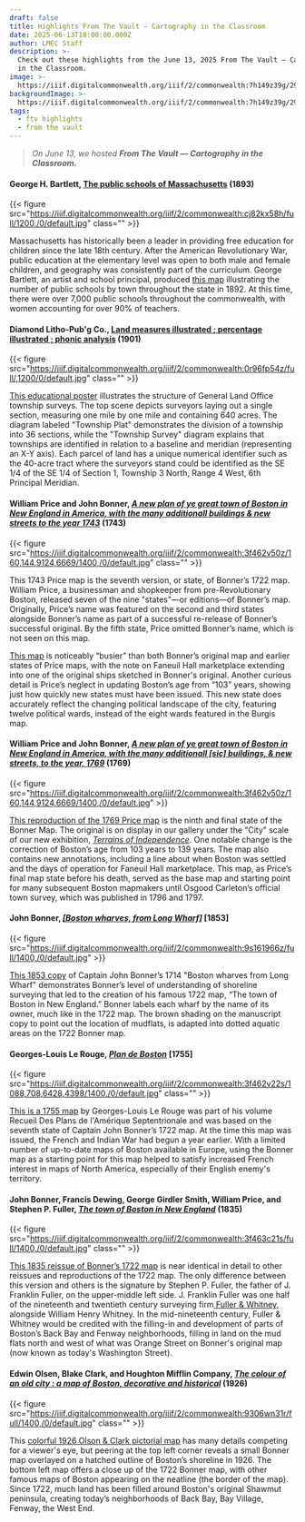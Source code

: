 ```yaml
---
draft: false
title: Highlights From The Vault — Cartography in the Classroom
date: 2025-06-13T18:00:00.000Z
author: LMEC Staff
description: >-
  Check out these highlights from the June 13, 2025 From The Vault — Cartography
  in the Classroom.
image: >-
  https://iiif.digitalcommonwealth.org/iiif/2/commonwealth:7h149z39g/293,215,5575,2005/1200,/0/default.jpg
backgroundImage: >-
  https://iiif.digitalcommonwealth.org/iiif/2/commonwealth:7h149z39g/293,215,5575,2005/1200,/0/default.jpg
tags:
  - ftv highlights
  - from the vault
---
```


> *On June 13, we hosted **From The Vault — Cartography in the Classroom.***

#### George H. Bartlett, [The public schools of Massachusetts](https://collections.leventhalmap.org/search/commonwealth:cj82kx577) (1893)

{{< figure src="https://iiif.digitalcommonwealth.org/iiif/2/commonwealth:cj82kx58h/full/1200,/0/default.jpg" class="" >}}

Massachusetts has historically been a leader in providing free education for children since the late 18th century. After the American Revolutionary War, public education at the elementary level was open to both male and female children, and geography was consistently part of the curriculum. George Bartlett, an artist and school principal, produced [this map](https://collections.leventhalmap.org/search/commonwealth:cj82kx577) illustrating the number of public schools by town throughout the state in 1892. At this time, there were over 7,000 public schools throughout the commonwealth, with women accounting for over 90% of teachers.

#### Diamond Litho-Pub'g Co., [Land measures illustrated ; percentage illustrated ; phonic analysis](https://collections.leventhalmap.org/search/commonwealth:0r96fp53p) (1901)

{{< figure src="https://iiif.digitalcommonwealth.org/iiif/2/commonwealth:0r96fp54z/full/,1200/0/default.jpg" class="" >}}

[This educational poster](https://collections.leventhalmap.org/search/commonwealth:0r96fp53p) illustrates the structure of General Land Office township surveys. The top scene depicts surveyors laying out a single section, measuring one mile by one mile and containing 640 acres. The diagram labeled "Township Plat" demonstrates the division of a township into 36 sections, while the "Township Survey" diagram explains that townships are identified in relation to a baseline and meridian (representing an X-Y axis). Each parcel of land has a unique numerical identifier such as the 40-acre tract where the surveyors stand could be identified as the SE 1/4 of the SE 1/4 of Section 1, Township 3 North, Range 4 West, 6th Principal Meridian.

#### William Price and John Bonner, *[A new plan of ye great town of Boston in New England in America, with the many additionall buildings & new streets to the year 1743](https://collections.leventhalmap.org/search/commonwealth:9s161952m)* (1743)

{{< figure src="https://iiif.digitalcommonwealth.org/iiif/2/commonwealth:3f462v50z/160,144,9124,6669/1400,/0/default.jpg" class="" >}}

This 1743 Price map is the seventh version, or state, of Bonner’s 1722 map. William Price, a businessman and shopkeeper from pre-Revolutionary Boston, released seven of the nine "states"—or editions—of Bonner’s map. Originally, Price’s name was featured on the second and third states alongside Bonner’s name as part of a successful re-release of Bonner’s successful original. By the fifth state, Price omitted Bonner’s name, which is not seen on this map.

[This map](https://collections.leventhalmap.org/search/commonwealth:9s161952m) is noticeably “busier” than both Bonner’s original map and earlier states of Price maps, with the note on Faneuil Hall marketplace extending into one of the original ships sketched in Bonner's original. Another curious detail is Price’s neglect in updating Boston’s age from “103” years, showing just how quickly new states must have been issued. This new state does accurately reflect the changing political landscape of the city, featuring twelve political wards, instead of the eight wards featured in the Burgis map.

#### William Price and John Bonner, *[A new plan of ye great town of Boston in New England in America, with the many additionall \[sic\] buildings, & new streets, to the year, 1769](https://collections.leventhalmap.org/search/commonwealth:3f462v496)* (1769)

{{< figure src="https://iiif.digitalcommonwealth.org/iiif/2/commonwealth:3f462v50z/160,144,9124,6669/1400,/0/default.jpg" >}}

[This reproduction of the 1769 Price map](https://collections.leventhalmap.org/search/commonwealth:3f462v496) is the ninth and final state of the Bonner Map. The original is on display in our gallery under the “City” scale of our new exhibition, *[Terrains of Independence](https://www.leventhalmap.org/digital-exhibitions/terrains-of-independence/)*. One notable change is the correction of Boston’s age from 103 years to 139 years. The map also contains new annotations, including a line about when Boston was settled and the days of operation for Faneuil Hall marketplace. This map, as Price’s final map state before his death, served as the base map and starting point for many subsequent Boston mapmakers until Osgood Carleton’s official town survey, which was published in 1796 and 1797.

#### John Bonner, *[\[Boston wharves, from Long Wharf\]](https://collections.leventhalmap.org/search/commonwealth:9s161965p)* \[1853]

{{< figure src="https://iiif.digitalcommonwealth.org/iiif/2/commonwealth:9s161966z/full/1400,/0/default.jpg" >}}

[This 1853 copy](https://collections.leventhalmap.org/search/commonwealth:9s161965p) of Captain John Bonner’s 1714 "Boston wharves from Long Wharf" demonstrates Bonner’s level of understanding of shoreline surveying that led to the creation of his famous 1722 map, “The town of Boston in New England.” Bonner labels each wharf by the name of its owner, much like in the 1722 map. The brown shading on the manuscript copy to point out the location of mudflats, is adapted into dotted aquatic areas on the 1722 Bonner map.

#### Georges-Louis Le Rouge, *[Plan de Boston](https://collections.leventhalmap.org/search/commonwealth:3f462v21h)* \[1755]

{{< figure src="https://iiif.digitalcommonwealth.org/iiif/2/commonwealth:3f462v22s/1088,708,6428,4398/1400,/0/default.jpg" class="" >}}

[This is a 1755 map](https://collections.leventhalmap.org/search/commonwealth:3f462v21h) by Georges-Louis Le Rouge was part of his volume Recueil Des Plans de l'Amérique Septentrionale and was based on the seventh state of Captain John Bonner’s 1722 map. At the time this map was issued, the French and Indian War had begun a year earlier. With a limited number of up-to-date maps of Boston available in Europe, using the Bonner map as a starting point for this map helped to satisfy increased French interest in maps of North America, especially of their English enemy's territory.

#### John Bonner, Francis Dewing, George Girdler Smith, William Price, and &#xA;Stephen P. Fuller, *[The town of Boston in New England](https://collections.leventhalmap.org/search/commonwealth:3f4631769)* (1835)

{{< figure src="https://iiif.digitalcommonwealth.org/iiif/2/commonwealth:3f463c21s/full/1400,/0/default.jpg" class="" >}}

[This 1835 reissue of Bonner’s 1722 map](https://collections.leventhalmap.org/search/commonwealth:3f4631769) is near identical in detail to other reissues and reproductions of the 1722 map. The only difference between this version and others is the signature by Stephen P. Fuller, the father of J. Franklin Fuller, on the upper-middle left side. J. Franklin Fuller was one half of the nineteenth and twentieth century surveying firm[ Fuller & Whitney,](https://archives.bpl.org/agents/corporate_entities/153) alongside William Henry Whitney. In the mid-nineteenth century, Fuller & Whitney would be credited with the filling-in and development of parts of Boston’s Back Bay and Fenway neighborhoods, filling in land on the mud flats north and west of what was Orange Street on Bonner's original map (now known as today's Washington Street).

#### Edwin Olsen, Blake Clark, and Houghton Mifflin Company, *[The colour of an old city : a map of Boston, decorative and historical](https://collections.leventhalmap.org/search/commonwealth:rj432v46t)* (1926)

{{< figure src="https://iiif.digitalcommonwealth.org/iiif/2/commonwealth:9306wn31r/full/1400,/0/default.jpg" class="" >}}

This [colorful 1926 Olson & Clark pictorial map](https://collections.leventhalmap.org/search/commonwealth:rj432v46t) has many details competing for a viewer's eye, but peering at the top left corner reveals a small Bonner map overlayed on a hatched outline of Boston’s shoreline in 1926. The bottom left map offers a close up of the 1722 Bonner map, with other famous maps of Boston appearing on the neatline (the border of the map). Since 1722, much land has been filled around Boston's original Shawmut peninsula, creating today’s neighborhoods of Back Bay, Bay Village, Fenway, the West End.
